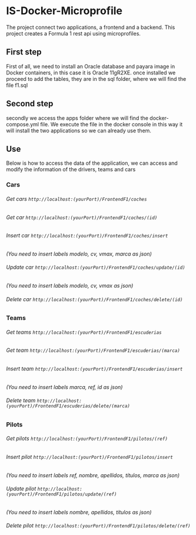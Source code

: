 # IS-Docker-Microprofile

The project connect two applications, a frontend and a backend. This project creates a Formula 1 rest api using microprofiles.

## First step
First of all, we need to install an Oracle database and payara image in Docker containers, in this case it is Oracle 11gR2XE.
once installed we proceed to add the tables, they are in the sql folder, where we will find the file f1.sql

## Second step
secondly we access the apps folder where we will find the docker-compose.yml file. We execute the file in the docker console in this way it will install the two applications so we can already use them.

## Use
Below is how to access the data of the application, we can access and modify the information of the drivers, teams and cars

### Cars

###### Get cars `http://localhost:(yourPort)/FrontendF1/coches`

###### Get car `http://localhost:(yourPort)/FrontendF1/coches/(id)`

###### Insert car `http://localhost:(yourPort)/FrontendF1/coches/insert` 
*(You need to insert labels modelo, cv, vmax, marca as json)*

###### Update car `http://localhost:(yourPort)/FrontendF1/coches/update/(id)` 
*(You need to insert labels modelo, cv, vmax as json)*

###### Delete car `http://localhost:(yourPort)/FrontendF1/coches/delete/(id)`

### Teams

###### Get teams `http://localhost:(yourPort)/FrontendF1/escuderias`

###### Get team `http://localhost:(yourPort)/FrontendF1/escuderias/(marca)`

###### Insert team `http://localhost:(yourPort)/FrontendF1/escuderias/insert` 
*(You need to insert labels marca, ref, id as json)*

###### Delete team `http://localhost:(yourPort)/FrontendF1/escuderias/delete/(marca)`

### Pilots

###### Get pilots `http://localhost:(yourPort)/FrontendF1/pilotos/(ref)`

###### Insert pilot `http://localhost:(yourPort)/FrontendF1/pilotos/insert`
*(You need to insert labels ref, nombre, apellidos, títulos, marca as json)*

###### Update pilot `http://localhost:(yourPort)/FrontendF1/pilotos/update/(ref)` 
*(You need to insert labels nombre, apellidos, títulos as json)*

###### Delete pilot `http://localhost:(yourPort)/FrontendF1/pilotos/delete/(ref)`
